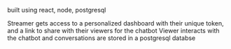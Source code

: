 built using react, node, postgresql

Streamer gets access to a personalized dashboard with their unique token, and a link to share with their viewers for the chatbot
Viewer interacts with the chatbot and conversations are stored in a postgresql databse
